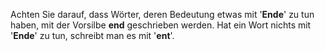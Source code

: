 Achten Sie darauf, dass Wörter, deren Bedeutung etwas mit '**Ende**' zu tun haben, mit der Vorsilbe **end** geschrieben werden. Hat ein Wort nichts mit '**Ende**' zu tun, schreibt man es mit '**ent**'.